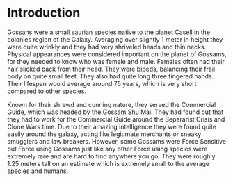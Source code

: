 # Introduction
Gossans were a small saurian species native to the planet Casell in the colonies region of the Galaxy.
Averaging over slightly 1 meter in height they were quite wrinkly and they had very shriveled heads and thin necks.
Physical appearances were considered important on the planet of Gossams, for they needed to know who was female and male.
Females often had their hair slicked back from their head.
They were bipeds, balancing their frail body on quite small feet.
They also had quite long three fingered hands.
Their lifespan would average around 75 years, which is very short compared to other species.

Known for their shrewd and cunning nature, they served the Commercial Guide, which was headed by the Gossam Shu Mai.
They had found out that they had to work for the Commercial Guide around the Separarist Crisis and Clone Wars time.
Due to their amazing intelligence they were found quite easily around the galaxy, acting like legitimate merchants or sneaky smugglers and law breakers.
However, some Gossams were Force Sensitive but  Force using Gossams just like any other Force using species were extremely rare and are hard to find anywhere you go.
They were roughly 1.25 meters tall on an estimate which is extremely small to the average species and humans.